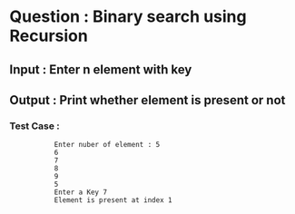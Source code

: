 # Question : Binary search using Recursion
## Input : Enter n element with key
## Output : Print whether element is present or not
### Test Case : 
               Enter nuber of element : 5
               6
               7
               8
               9
               5
               Enter a Key 7
               Element is present at index 1
               
            
